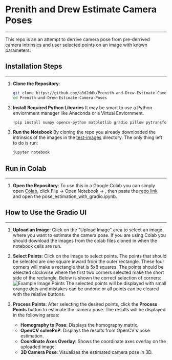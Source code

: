 # Prenith and Drew Estimate Camera Poses
---
This repo is an an attempt to derrive camera pose from pre-derrived camera intrinsics and user selected points on an image with known parameters.
   
## Installation Steps
---
1. **Clone the Repository**:
   ```bash
   git clone https://github.com/a3d2ddk/Prenith-and-Drew-Estimate-Camera-Poses.git
   cd Prenith-and-Drew-Estimate-Camera-Poses

2. **Install Required Python Libraries**
   It may be smart to use a Python enviornment manager like Anaconda or a Virtual Enviornment.
   ```bash
   !pip install numpy opencv-python matplotlib gradio pillow pytransform3d

3. **Run the Notebook**
   By cloning the repo you already downloaded the intrinsics of the images in the [test-images](test-images) directory.
   The only thing left to do is run:
   ```bash
   jupyter notebook

## Run in Colab
---
1. **Open the Repository**:
   To use this in a Google Colab you can simply open [Colab](https://colab.research.google.com), click File -> Open Notebook -> , then paste the [repo link](https://github.com/a3d2ddk/Prenith-and-Drew-Estimate-Camera-Poses) and open the pose_estimation_with_gradio.ipynb.
   
## How to Use the Gradio UI
---
1. **Upload an Image**:
   Click on the "Upload Image" area to select an image where you want to estimate the camera pose. If you are using Colab you should download the images from the colab files cloned in when the notebook cells are run.

2. **Select Points**:
   Click on the image to select points. The points that should be selected are one square inward from the outer rectangle. These four corners will make a rectangle that is 5x8 squares. The pointa should be selected clockwise where the first two corners selected make the short side of the rectangle.
   Below is shown the correct selection of corners:
   ![Example Image Points](exaple_points.png "Point Order")
   The selected points will be displayed with small orange dots and mistakes can be undone or all points can be cleared with the relative buttons.

4. **Process Points**:
   After selecting the desired points, click the **Process Points** button to estimate the camera pose. The results will be displayed in the following areas:
   - **Homography to Pose**: Displays the homography matrix.
   - **OpenCV solvePnP**: Displays the results from OpenCV's pose estimation.
   - **Coordinate Axes Overlay**: Shows the coordinate axes overlay on the uploaded image.
   - **3D Camera Pose**: Visualizes the estimated camera pose in 3D.
